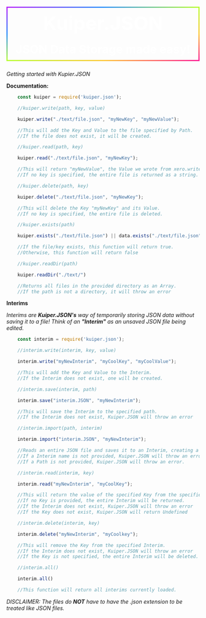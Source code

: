 <div align="center" style='border: 3px solid transparent;border-radius: 10px;border-image: linear-gradient(to bottom right, #b827fc 0%, #2c90fc 25%, #b8fd33 50%, #fec837 75%, #fd1892 100%);border-image-slice: 1;margin: auto;display: flex;flex-direction: column;background-image: url("https://noscxped.github.io/solace/background.png");text-align: center;align-items: center;align-self: center;margin-top: 25px;margin-bottom: 25px;'>

<h1 style='margin:10px;user-select: none;font-size:50px;text-align:center;color:white'>Kuiper.JSON</h1>
<h2 style='margin:10px;user-select: none;font-size:30px;text-align:center;color:white'>JSON Data Storage made easy!</h2>


</div>

*Getting started with Kupier.JSON*


**Documentation:**

```js
    const kuiper = require('kuiper.json');
```

```js
    //kuiper.write(path, key, value)

    kuiper.write("./text/file.json", "myNewKey", "myNewValue");

    //This will add the Key and Value to the file specified by Path.
    //If the file does not exist, it will be created.
```

```js
    //kuiper.read(path, key)

    kuiper.read("./text/file.json", "myNewKey");

    //This will return "myNewValue", the Value we wrote from xero.write().
    //If no key is specified, the entire file is returned as a string.
```

```js
    //kuiper.delete(path, key)

    kuiper.delete("./text/file.json", "myNewKey");

    //This will delete the Key "myNewKey" and its Value.
    //If no key is specified, the entire file is deleted.
```

```js
    //kuiper.exists(path)

    kuiper.exists("./text/file.json") || data.exists("./text/file.json", 'myNewKey')

    //If the file/key exists, this function will return true.
    //Otherwise, this function will return false
```

```js
    //kuiper.readDir(path)

    kuiper.readDir("./text/")

    //Returns all files in the provided directory as an Array.
    //If the path is not a directory, it will throw an error
```

**Interims**

*Interims are **Kuiper.JSON's** way of temporarily storing JSON data without saving it to a file! Think of an **"Interim"** as an unsaved JSON file being edited.*

```js
    const interim = require('kuiper.json');
```

```js
    //interim.write(interim, key, value)

    interim.write("myNewInterim", "myCoolKey", "myCoolValue");

    //This will add the Key and Value to the Interim.
    //If the Interim does not exist, one will be created.
```

```js
    //interim.save(interim, path)

    interim.save("interim.JSON", "myNewInterim");

    //This will save the Interim to the specified path.
    //If the Interim does not exist, Kuiper.JSON will throw an error
```

```js
    //interim.import(path, interim)

    interim.import("interim.JSON", "myNewInterim");

    //Reads an entire JSON file and saves it to an Interim, creating a new one if need be.
    //If a Interim name is not provided, Kuiper.JSON will throw an error.
    //If a Path is not provided, Kuiper.JSON will throw an error.

```

```js
    //interim.read(interim, key)

    interim.read("myNewInterim", "myCoolKey");

    //This will return the value of the specified Key from the specified Interim.
    //If no Key is provided, the entire Interim will be returned.
    //If the Interim does not exist, Kuiper.JSON will throw an error
    //If the Key does not exist, Kuiper.JSON will return Undefined
```

```js
    //interim.delete(interim, key)

    interim.delete("myNewInterim", "myCoolkey");

    //This will remove the Key from the specified Interim.
    //If the Interim does not exist, Kuiper.JSON will throw an error
    //If the Key is not specified, the entire Interim will be deleted.
```

```js
    //interim.all()

    interim.all()

    //This function will return all interims currently loaded.
```

*DISCLAIMER: The files do **NOT** have to have the .json extension to be treated like JSON files.*